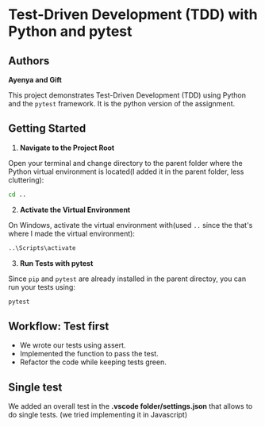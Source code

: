 # Test-Driven Development (TDD) with Python and pytest
## Authors
**Ayenya and Gift**

This project demonstrates Test-Driven Development (TDD) using Python and the `pytest` framework. It is the python version of the assignment.

## Getting Started

1. **Navigate to the Project Root**

  Open your terminal and change directory to the parent folder where the Python virtual environment is located(I added it in the parent folder, less cluttering):

  ```sh
  cd ..
  ```

2. **Activate the Virtual Environment**

  On Windows, activate the virtual environment with(used `..` since the that's where I made the virtual environment):

  ```sh
  ..\Scripts\activate
  ```

3. **Run Tests with pytest**

  Since `pip` and `pytest` are already installed in the parent directoy, you can run your tests using:

  ```sh
  pytest
  ```

## Workflow: Test first

- We wrote our tests using assert.
- Implemented the function to pass the test.
- Refactor the code while keeping tests green.

## Single test
We added an overall test in the **.vscode folder/settings.json** that allows to do single tests. (we tried implementing it in Javascript)
